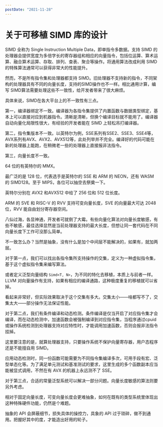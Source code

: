 ```yaml
---
postDate: "2021-11-28"
---
```


# 关于可移植 SIMD 库的设计

SIMD 全称为 Single Instruction Multiple Data，即单指令多数据。支持 SIMD 的处理器会提供宽度为多倍字长的寄存器组和相应的向量指令，包括位运算、算术运算、融合算术运算、存取、排列、查表、聚合等操作。将通用算法改成利用 SIMD 的特殊算法通常可以获得非常大的性能提升。

然而，不是所有指令集和处理器都支持 SIMD。旧处理器不支持新的指令，不同架构的处理器具有不同的向量长度，支持的SIMD操作也不一样。相比通用计算，编写 SIMD算法需要处理这些不一致性，给开发者带来了很大麻烦。


具体来说，SIMD在各大平台上的不一致性有三点。

第一，编译器绑定不一致。编译器为各指令集提供了内置函数与数据类型绑定，基本上可以直接对应到机器指令。清晰是清晰，但换个编译目标就不能用了。编译器自动向量化局限性很大，有经验的开发者能在 SIMD 上轻松吊打编译器。

第二，指令集版本不一致。以英特尔为例，SSE系列有SSE2、SSE3、SSE4等，AVX系列有AVX、AVX2、AVX512等，此处列举并不完全。编译好的代码可能在新的处理器上能跑，在稍微老一些的处理器上直接报非法指令。

第三，向量长度不一致。

64 位的有英特尔的 MMX。

最广泛的是 128 位，代表选手是英特尔的 SSE 和 ARM 的 NEON，还有 WASM 的 SIMD128。至于 MIPS，各位可以抽空去祭奠一下。

英特尔分别在 AVX2 和AVX512 中给了 256 位和 512 位长度。

ARM 的 SVE 和 RISC-V 的 RVV 支持可变向量长度，SVE 的向量最大可达 2048 位，RVV 能自由划分寄存器空间。

八仙过海，各显神通，开发者可就倒了大霉。有些向量化算法对向量长度敏感，有些不敏感，最佳选择显然是当前处理器支持的最大长度，但想让同一套代码在不同向量长度下工作可没那么简单。


不一致怎么办？当然是抽象，没有什么是加个中间层不能解决的，如果有，就加两层。


对于第一点，我们可以找出各指令集所支持操作的交集，定义为一种虚拟指令集，基于这个虚拟指令集来编写算法。

或者定义泛型向量结构 `Simd<T, N>`，为不同的特化去移植，本质上与前者一样。LLVM 对向量操作有支持，如果有相应的编译通路，这种极度重复的移植就可以省掉。

看起来非常好，但实际效果取决于这个交集有多大。交集太小——啥都写不了，交集太大——部分操作无法保证性能。

对于第二点，我们有条件编译和动态检测。条件编译是仅当开启了对应指令集才会编译，而在动态检测中，加速函数会被强制编译到对应指令集，当程序通过cpuid或操作系统检测到处理器支持对应特性时，才能调用加速函数，否则会报非法指令挂掉。

这里要注意的是，就算处理器支持，只要操作系统不保护向量寄存器，用户态程序还是不能擅自用 SIMD。

应用动态检测时，同一份函数可能需要为不同指令集编译多次，可用手段有宏、泛型单态化等。为了满足单元测试和基准测试的要求，这里生成的多个函数副本应当能被显式调用，不然在有 AVX 的机器上永远测不了 SSE。

对于第三点，合适的常量泛型系统可以解决一部分问题。向量长度敏感的算法则要另外考虑。

相对于固定向量长度，可变向量长度会更难抽象，如何在既有的类型系统里体现出这种特殊硬件功能，仍然是个难题。


抽象的 API 会屏蔽细节，损失具体的操控力，具象的 API 过于琐碎，做不到通用。把握好其中的度，才能造出好用的轮子。